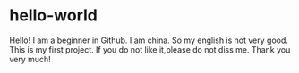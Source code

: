# hello-world

Hello!
I am a beginner in Github.
I am china.
So my english is not very good.
This is my first project.
If you do not like it,please do not diss me.
Thank you very much!
